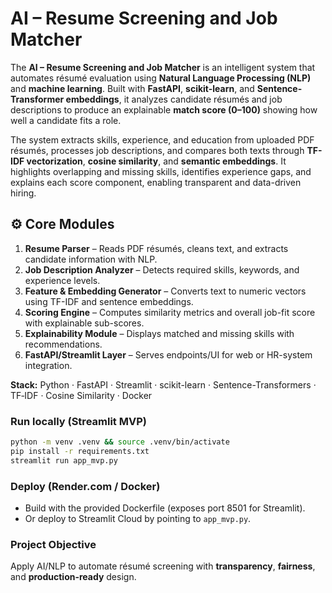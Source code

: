 # AI – Resume Screening and Job Matcher

The **AI – Resume Screening and Job Matcher** is an intelligent system that automates résumé evaluation using **Natural Language Processing (NLP)** and **machine learning**. Built with **FastAPI**, **scikit-learn**, and **Sentence-Transformer embeddings**, it analyzes candidate résumés and job descriptions to produce an explainable **match score (0–100)** showing how well a candidate fits a role.

The system extracts skills, experience, and education from uploaded PDF résumés, processes job descriptions, and compares both texts through **TF-IDF vectorization**, **cosine similarity**, and **semantic embeddings**. It highlights overlapping and missing skills, identifies experience gaps, and explains each score component, enabling transparent and data-driven hiring.

## ⚙️ Core Modules
1. **Resume Parser** – Reads PDF résumés, cleans text, and extracts candidate information with NLP.  
2. **Job Description Analyzer** – Detects required skills, keywords, and experience levels.  
3. **Feature & Embedding Generator** – Converts text to numeric vectors using TF-IDF and sentence embeddings.  
4. **Scoring Engine** – Computes similarity metrics and overall job-fit score with explainable sub-scores.  
5. **Explainability Module** – Displays matched and missing skills with recommendations.  
6. **FastAPI/Streamlit Layer** – Serves endpoints/UI for web or HR-system integration.

**Stack:** Python · FastAPI · Streamlit · scikit-learn · Sentence-Transformers · TF‑IDF · Cosine Similarity · Docker

### Run locally (Streamlit MVP)
```bash
python -m venv .venv && source .venv/bin/activate
pip install -r requirements.txt
streamlit run app_mvp.py
```

### Deploy (Render.com / Docker)
- Build with the provided Dockerfile (exposes port 8501 for Streamlit).
- Or deploy to Streamlit Cloud by pointing to `app_mvp.py`.

### Project Objective
Apply AI/NLP to automate résumé screening with **transparency**, **fairness**, and **production-ready** design.
